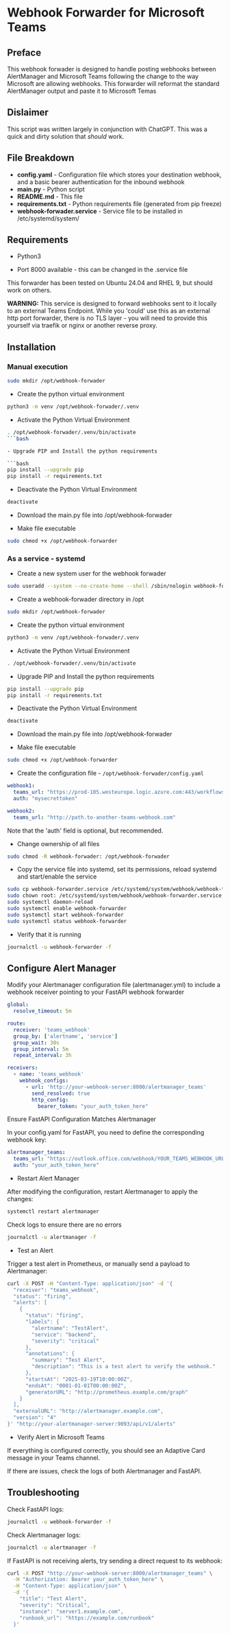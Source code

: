 # Webhook Forwarder for Microsoft Teams

## Preface

This webhook forwader is designed to handle posting webhooks between AlertManager and Microsoft Teams following the change to the way Microsoft are allowing webhooks. This forwarder will reformat the standard AlertManager output and paste it to Microsoft Temas

## Dislaimer

This script was written largely in conjunction with ChatGPT. This was a quick and dirty solution that *should* work.

## File Breakdown

- **config.yaml** - Configuration file which stores your destination webhook, and a basic bearer authentication for the inbound webhook
- **main.py** - Python script
- **README.md** - This file
- **requirements.txt** - Python requirements file (generated from pip freeze)
- **webhook-forwader.service** - Service file to be installed in /etc/systemd/system/

## Requirements

- Python3

- Port 8000 available - this can be changed in the .service file

This forwarder has been tested on Ubuntu 24.04 and RHEL 9, but should work on others.

**WARNING:** This service is designed to forward webhooks sent to it locally to an external Teams Endpoint. While you 'could' use this as an external http port forwarder, there is no TLS layer - you will need to provide this yourself via traefik or nginx or another reverse proxy.

## Installation

### Manual execution

```bash
sudo mkdir /opt/webhook-forwader
```

- Create the python virtual environment

```bash
python3 -m venv /opt/webhook-forwader/.venv
```

- Activate the Python Virtual Environment
```bash
. /opt/webhook-forwader/.venv/bin/activate
```bash

- Upgrade PIP and Install the python requirements

```bash
pip install --upgrade pip
pip install -r requirements.txt
```

- Deactivate the Python Virtual Environment

```bash
deactivate
```

- Download the main.py file into /opt/webhook-forwader

- Make file executable

```bash
sudo chmod +x /opt/webhook-forwarder
```

### As a service - systemd

- Create a new system user for the webhook forwader

```bash
sudo useradd --system --no-create-home --shell /sbin/nologin webhook-forwarder
```

- Create a webhook-forwader directory in /opt

```bash
sudo mkdir /opt/webhook-forwader
```

- Create the python virtual environment

```bash
python3 -m venv /opt/webhook-forwader/.venv
```

- Activate the Python Virtual Environment

```bash
. /opt/webhook-forwader/.venv/bin/activate
```

- Upgrade PIP and Install the python requirements

```bash
pip install --upgrade pip
pip install -r requirements.txt
```

- Deactivate the Python Virtual Environment

```bash
deactivate
```

- Download the main.py file into /opt/webhook-forwader

- Make file executable

```bash
sudo chmod +x /opt/webhook-forwarder
```

- Create the configuration file - `/opt/webhook-forwader/config.yaml`

```yaml
webhook1:
  teams_url: "https://prod-105.westeurope.logic.azure.com:443/workflows/..."
  auth: "mysecrettoken"

webhook2:
  teams_url: "http://path.to-another-teams-webhook.com"
```

Note that the 'auth' field is optional, but recommended.

- Change ownership of all files

```bash
sudo chmod -R webhook-forwader: /opt/webhook-forwader
```

- Copy the service file into systemd, set its permissions, reload systemd and start/enable the service

```bash
sudo cp webhook-forwarder.service /etc/systemd/system/webhook/webhook-forwarder.service
sudo chown root: /etc/systemd/system/webhook/webhook-forwarder.service
sudo systemctl daemon-reload
sudo systemctl enable webhook-forwarder
sudo systemctl start webhook-forwarder
sudo systemctl status webhook-forwarder
```

- Verify that it is running

```bash
journalctl -u webhook-forwarder -f
```


## Configure Alert Manager

Modify your Alertmanager configuration file (alertmanager.yml) to include a webhook receiver pointing to your FastAPI webhook forwarder

```yaml
global:
  resolve_timeout: 5m

route:
  receiver: 'teams_webhook'
  group_by: ['alertname', 'service']
  group_wait: 30s
  group_interval: 5m
  repeat_interval: 3h

receivers:
  - name: 'teams_webhook'
    webhook_configs:
      - url: 'http://your-webhook-server:8000/alertmanager_teams'
        send_resolved: true
        http_config:
          bearer_token: "your_auth_token_here"

```

 Ensure FastAPI Configuration Matches Alertmanager

In your config.yaml for FastAPI, you need to define the corresponding webhook key:

```yaml
alertmanager_teams:
  teams_url: "https://outlook.office.com/webhook/YOUR_TEAMS_WEBHOOK_URL"
  auth: "your_auth_token_here"

```

- Restart Alert Manager

After modifying the configuration, restart Alertmanager to apply the changes:

```bash
systemctl restart alertmanager
```

Check logs to ensure there are no errors


```bash
journalctl -u alertmanager -f
```

- Test an Alert

Trigger a test alert in Prometheus, or manually send a payload to Alertmanager:

```bash
curl -X POST -H "Content-Type: application/json" -d '{
  "receiver": "teams_webhook",
  "status": "firing",
  "alerts": [
    {
      "status": "firing",
      "labels": {
        "alertname": "TestAlert",
        "service": "backend",
        "severity": "critical"
      },
      "annotations": {
        "summary": "Test Alert",
        "description": "This is a test alert to verify the webhook."
      },
      "startsAt": "2025-03-19T10:00:00Z",
      "endsAt": "0001-01-01T00:00:00Z",
      "generatorURL": "http://prometheus.example.com/graph"
    }
  ],
  "externalURL": "http://alertmanager.example.com",
  "version": "4"
}' "http://your-alertmanager-server:9093/api/v1/alerts"

```

- Verify Alert in Microsoft Teams

If everything is configured correctly, you should see an Adaptive Card message in your Teams channel.

If there are issues, check the logs of both Alertmanager and FastAPI.


## Troubleshooting

Check FastAPI logs:

```bash
journalctl -u webhook-forwarder -f
```

Check Alertmanager logs:

```bash
journalctl -u alertmanager -f
```

If FastAPI is not receiving alerts, try sending a direct request to its webhook:

```bash
curl -X POST "http://your-webhook-server:8000/alertmanager_teams" \
  -H "Authorization: Bearer your_auth_token_here" \
  -H "Content-Type: application/json" \
  -d '{
    "title": "Test Alert",
    "severity": "Critical",
    "instance": "server1.example.com",
    "runbook_url": "https://example.com/runbook"
  }'
```
